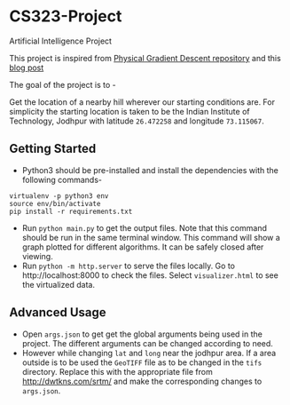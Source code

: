 # CS323-Project
Artificial Intelligence Project 

This project is inspired from [Physical Gradient Descent repository](https://github.com/chrisfosterelli/physical-gradient-descent) and this [blog post](https://fosterelli.co/executing-gradient-descent-on-the-earth)

The goal of the project is to - 

Get the location of a nearby hill wherever our starting conditions are. For simplicity the starting location is taken to be the Indian Institute of Technology, Jodhpur with latitude `26.472258` and longitude `73.115067`.

## Getting Started 

- Python3 should be pre-installed and install the dependencies with the following commands-
```
virtualenv -p python3 env
source env/bin/activate
pip install -r requirements.txt
``` 
- Run `python main.py` to get the output files. Note that this command should be run in the same terminal window. This command will show a graph plotted for different algorithms. It can be safely closed after viewing. 
- Run `python -m http.server` to serve the files locally. Go to http://localhost:8000 to check the files. Select `visualizer.html` to see the virtualized data. 

## Advanced Usage

- Open `args.json` to get get the global arguments being used in the project. The different arguments can be changed according to need.
- However while changing `lat` and `long` near the jodhpur area. If a area outside is to be used the `GeoTIFF` file as to be changed in the `tifs` directory. Replace this with the appropriate file from http://dwtkns.com/srtm/ and make the corresponding changes to `args.json`.  
